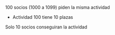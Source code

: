 100 socios (1000 a 1099) piden la misma actividad
- Actividad 100 tiene 10 plazas

Solo 10 socios conseguiran la actividad
